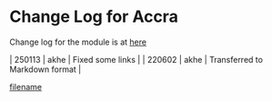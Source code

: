 # Change Log for Accra

Change log for the module is at
[here](https://github.com/grodansparadis/can4vscp_accra/blob/master/HISTORY.txt)

| 250113 | akhe | Fixed some links |
| 220602 | akhe | Transferred to Markdown format |

  
[filename](./bottom-copyright.md ':include')
